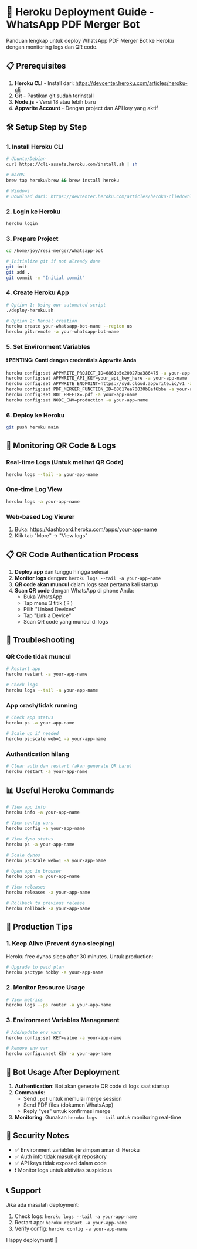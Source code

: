 # 🚀 Heroku Deployment Guide - WhatsApp PDF Merger Bot

Panduan lengkap untuk deploy WhatsApp PDF Merger Bot ke Heroku dengan monitoring logs dan QR code.

## 📋 Prerequisites

1. **Heroku CLI** - Install dari: https://devcenter.heroku.com/articles/heroku-cli
2. **Git** - Pastikan git sudah terinstall
3. **Node.js** - Versi 18 atau lebih baru
4. **Appwrite Account** - Dengan project dan API key yang aktif

## 🛠️ Setup Step by Step

### 1. Install Heroku CLI

```bash
# Ubuntu/Debian
curl https://cli-assets.heroku.com/install.sh | sh

# macOS
brew tap heroku/brew && brew install heroku

# Windows
# Download dari: https://devcenter.heroku.com/articles/heroku-cli#download-and-install
```

### 2. Login ke Heroku

```bash
heroku login
```

### 3. Prepare Project

```bash
cd /home/joy/resi-merger/whatsapp-bot

# Initialize git if not already done
git init
git add .
git commit -m "Initial commit"
```

### 4. Create Heroku App

```bash
# Option 1: Using our automated script
./deploy-heroku.sh

# Option 2: Manual creation
heroku create your-whatsapp-bot-name --region us
heroku git:remote -a your-whatsapp-bot-name
```

### 5. Set Environment Variables

**❗ PENTING: Ganti dengan credentials Appwrite Anda**

```bash
heroku config:set APPWRITE_PROJECT_ID=6861b5e20027ba386475 -a your-app-name
heroku config:set APPWRITE_API_KEY=your_api_key_here -a your-app-name
heroku config:set APPWRITE_ENDPOINT=https://syd.cloud.appwrite.io/v1 -a your-app-name
heroku config:set PDF_MERGER_FUNCTION_ID=68617ea70030b8ef6bbe -a your-app-name
heroku config:set BOT_PREFIX=.pdf -a your-app-name
heroku config:set NODE_ENV=production -a your-app-name
```

### 6. Deploy ke Heroku

```bash
git push heroku main
```

## 📱 Monitoring QR Code & Logs

### Real-time Logs (Untuk melihat QR Code)

```bash
heroku logs --tail -a your-app-name
```

### One-time Log View

```bash
heroku logs -a your-app-name
```

### Web-based Log Viewer

1. Buka: https://dashboard.heroku.com/apps/your-app-name
2. Klik tab "More" → "View logs"

## 📋 QR Code Authentication Process

1. **Deploy app** dan tunggu hingga selesai
2. **Monitor logs** dengan: `heroku logs --tail -a your-app-name`
3. **QR code akan muncul** dalam logs saat pertama kali startup
4. **Scan QR code** dengan WhatsApp di phone Anda:
   - Buka WhatsApp
   - Tap menu 3 titik (⋮)
   - Pilih "Linked Devices"
   - Tap "Link a Device"
   - Scan QR code yang muncul di logs

## 🔧 Troubleshooting

### QR Code tidak muncul

```bash
# Restart app
heroku restart -a your-app-name

# Check logs
heroku logs --tail -a your-app-name
```

### App crash/tidak running

```bash
# Check app status
heroku ps -a your-app-name

# Scale up if needed
heroku ps:scale web=1 -a your-app-name
```

### Authentication hilang

```bash
# Clear auth dan restart (akan generate QR baru)
heroku restart -a your-app-name
```

## 📊 Useful Heroku Commands

```bash
# View app info
heroku info -a your-app-name

# View config vars
heroku config -a your-app-name

# View dyno status
heroku ps -a your-app-name

# Scale dynos
heroku ps:scale web=1 -a your-app-name

# Open app in browser
heroku open -a your-app-name

# View releases
heroku releases -a your-app-name

# Rollback to previous release
heroku rollback -a your-app-name
```

## 🎯 Production Tips

### 1. Keep Alive (Prevent dyno sleeping)

Heroku free dynos sleep after 30 minutes. Untuk production:

```bash
# Upgrade to paid plan
heroku ps:type hobby -a your-app-name
```

### 2. Monitor Resource Usage

```bash
# View metrics
heroku logs --ps router -a your-app-name
```

### 3. Environment Variables Management

```bash
# Add/update env vars
heroku config:set KEY=value -a your-app-name

# Remove env var
heroku config:unset KEY -a your-app-name
```

## 📱 Bot Usage After Deployment

1. **Authentication**: Bot akan generate QR code di logs saat startup
2. **Commands**: 
   - Send `.pdf` untuk memulai merge session
   - Send PDF files (dokumen WhatsApp)
   - Reply "yes" untuk konfirmasi merge
3. **Monitoring**: Gunakan `heroku logs --tail` untuk monitoring real-time

## 🔐 Security Notes

- ✅ Environment variables tersimpan aman di Heroku
- ✅ Auth info tidak masuk git repository
- ✅ API keys tidak exposed dalam code
- ❗ Monitor logs untuk aktivitas suspicious

## 📞 Support

Jika ada masalah deployment:

1. Check logs: `heroku logs --tail -a your-app-name`
2. Restart app: `heroku restart -a your-app-name`
3. Verify config: `heroku config -a your-app-name`

Happy deployment! 🚀
